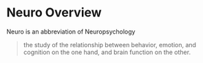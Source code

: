 # Neuro Overview

Neuro is an abbreviation of Neuropsychology

> the study of the relationship between behavior, emotion, and cognition on the one hand, and brain function on the other.
